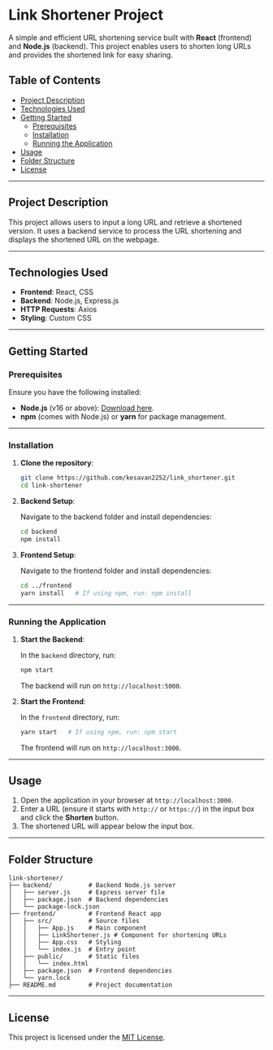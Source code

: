 # Link Shortener Project

A simple and efficient URL shortening service built with **React** (frontend) and **Node.js** (backend). This project enables users to shorten long URLs and provides the shortened link for easy sharing.

## Table of Contents
- [Project Description](#project-description)
- [Technologies Used](#technologies-used)
- [Getting Started](#getting-started)
  - [Prerequisites](#prerequisites)
  - [Installation](#installation)
  - [Running the Application](#running-the-application)
- [Usage](#usage)
- [Folder Structure](#folder-structure)
- [License](#license)

---

## Project Description

This project allows users to input a long URL and retrieve a shortened version. It uses a backend service to process the URL shortening and displays the shortened URL on the webpage.

---

## Technologies Used

- **Frontend**: React, CSS
- **Backend**: Node.js, Express.js
- **HTTP Requests**: Axios
- **Styling**: Custom CSS

---

## Getting Started

### Prerequisites

Ensure you have the following installed:

- **Node.js** (v16 or above): [Download here](https://nodejs.org/).
- **npm** (comes with Node.js) or **yarn** for package management.

---

### Installation

1. **Clone the repository**:

    ```bash
    git clone https://github.com/kesavan2252/link_shortener.git
    cd link-shortener
    ```

2. **Backend Setup**:

    Navigate to the backend folder and install dependencies:

    ```bash
    cd backend
    npm install
    ```

3. **Frontend Setup**:

    Navigate to the frontend folder and install dependencies:

    ```bash
    cd ../frontend
    yarn install   # If using npm, run: npm install
    ```

---

### Running the Application

1. **Start the Backend**:  

    In the `backend` directory, run:

    ```bash
    npm start
    ```

    The backend will run on `http://localhost:5000`.

2. **Start the Frontend**:  

    In the `frontend` directory, run:

    ```bash
    yarn start   # If using npm, run: npm start
    ```

    The frontend will run on `http://localhost:3000`.

---

## Usage

1. Open the application in your browser at `http://localhost:3000`.
2. Enter a URL (ensure it starts with `http://` or `https://`) in the input box and click the **Shorten** button.
3. The shortened URL will appear below the input box.

---

## Folder Structure

```
link-shortener/
├── backend/          # Backend Node.js server
│   ├── server.js     # Express server file
│   ├── package.json  # Backend dependencies
│   └── package-lock.json
├── frontend/         # Frontend React app
│   ├── src/          # Source files
│   │   ├── App.js    # Main component
│   │   ├── LinkShortener.js # Component for shortening URLs
│   │   ├── App.css   # Styling
│   │   └── index.js  # Entry point
│   ├── public/       # Static files
│   │   └── index.html
│   ├── package.json  # Frontend dependencies
│   └── yarn.lock
├── README.md         # Project documentation
```

---

## License

This project is licensed under the [MIT License](LICENSE).

